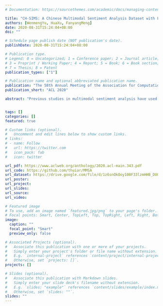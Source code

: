 ```yaml
---
# Documentation: https://sourcethemes.com/academic/docs/managing-content/

title: "CH-SIMS: A Chinese Multimodal Sentiment Analysis Dataset with Fine-grained Annotation of Modality"
authors: [WenmengYu, HuaXu, FanyangMeng]
date: 2020-08-31T15:24:04+08:00
doi: ""

# Schedule page publish date (NOT publication's date).
publishDate: 2020-08-31T15:24:04+08:00

# Publication type.
# Legend: 0 = Uncategorized; 1 = Conference paper; 2 = Journal article;
# 3 = Preprint / Working Paper; 4 = Report; 5 = Book; 6 = Book section;
# 7 = Thesis; 8 = Patent
publication_types: ["1"]

# Publication name and optional abbreviated publication name.
publication: "The 58th Annual Meeting of the Association for Computational Linguistics"
publication_short: "ACL 2020"

abstract: "Previous studies in multimodal sentiment analysis have used limited datasets, which only contain unified multimodal annotations. However, the unified annotations do not always reflect the independent sentiment of single modalities and limit the model to capture the difference between modalities. In this paper, we introduce a Chinese single- and multi-modal sentiment analysis dataset, CH-SIMS, which contains 2,281 refined video segments in the wild with both multimodal and independent unimodal annotations. It allows researchers to study the interaction between modalities or use independent unimodal annotations for unimodal sentiment analysis.Furthermore, we propose a multi-task learning framework based on late fusion as the baseline. Extensive experiments on the CH-SIMS show that our methods achieve state-of-the-art performance and learn more distinctive unimodal representations. The full dataset and codes are available for use at https://github.com/thuiar/MMSA."


tags: []
categories: []
featured: true

# Custom links (optional).
#   Uncomment and edit lines below to show custom links.
# links:
# - name: Follow
#   url: https://twitter.com
#   icon_pack: fab
#   icon: twitter

url_pdf: https://www.aclweb.org/anthology/2020.acl-main.343.pdf
url_code: https://github.com/thuiar/MMSA
url_dataset: https://drive.google.com/file/d/1z6snOkOoy100F33lzmHHB_DUGJ47DaQo/view
url_poster:
url_project:
url_slides:
url_source:
url_video:

# Featured image
# To use, add an image named `featured.jpg/png` to your page's folder. 
# Focal points: Smart, Center, TopLeft, Top, TopRight, Left, Right, BottomLeft, Bottom, BottomRight.
image:
  caption: ""
  focal_point: "Smart"
  preview_only: false

# Associated Projects (optional).
#   Associate this publication with one or more of your projects.
#   Simply enter your project's folder or file name without extension.
#   E.g. `internal-project` references `content/project/internal-project/index.md`.
#   Otherwise, set `projects: []`.
projects: []

# Slides (optional).
#   Associate this publication with Markdown slides.
#   Simply enter your slide deck's filename without extension.
#   E.g. `slides: "example"` references `content/slides/example/index.md`.
#   Otherwise, set `slides: ""`.
slides: ""
---
```

